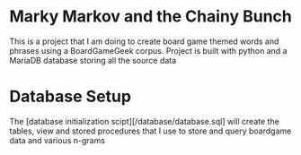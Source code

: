 # Marky Markov and the Chainy Bunch

This is a project that I am doing to create board game themed words and phrases using a BoardGameGeek corpus. Project is built with python and a MariaDB database storing all the source data 

# Database Setup

The [database initialization scipt][/database/database.sql] will create the tables, view and stored procedures that I use to store and query boardgame data and various n-grams
